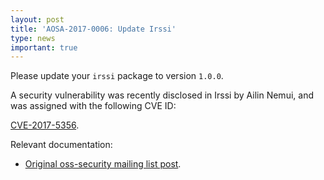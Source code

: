 ```yaml
---
layout: post
title: 'AOSA-2017-0006: Update Irssi'
type: news
important: true
---
```


Please update your `irssi` package to version `1.0.0`.

A security vulnerability was recently disclosed in Irssi by Ailin Nemui, and was assigned with the following CVE ID:

[CVE-2017-5356](https://cve.mitre.org/cgi-bin/cvename.cgi?name=CVE-2017-5336).

Relevant documentation:

- [Original oss-security mailing list post](http://seclists.org/oss-sec/2017/q1/73).